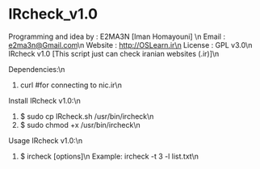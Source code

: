 # IRcheck_v1.0
Programming and idea by : E2MA3N [Iman Homayouni] \n
Email : e2ma3n@Gmail.com\n
Website : http://OSLearn.ir\n
License : GPL v3.0\n
IRcheck v1.0 [This script just can check iranian websites (.ir)]\n

Dependencies:\n
1. curl #for connecting to nic.ir\n

Install IRcheck v1.0:\n
1. $ sudo cp IRcheck.sh /usr/bin/ircheck\n
2. $ sudo chmod +x /usr/bin/ircheck\n

Usage IRcheck v1.0:\n
1. $ ircheck [options]\n
Example: ircheck -t 3 -l list.txt\n
